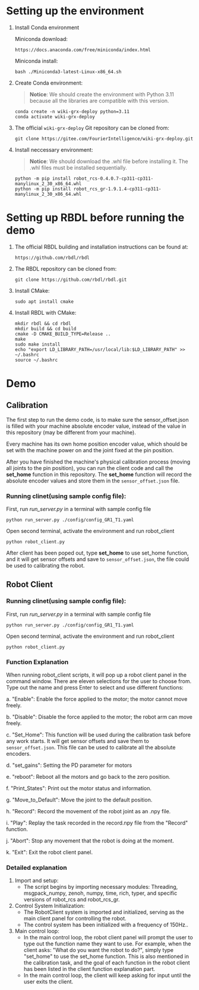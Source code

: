 
# Setting up the environment

1. Install Conda environment

    Miniconda download:
    ```
    https://docs.anaconda.com/free/miniconda/index.html
    ```

    Miniconda install:
    ```
    bash ./Miniconda3-latest-Linux-x86_64.sh
    ```

2. Create Conda environment:
    > **Notice**: We should create the environment with Python 3.11 because all the libraries are compatible with this version.
    ```
    conda create -n wiki-grx-deploy python=3.11
    conda activate wiki-grx-deploy
    ```

3. The official `wiki-grx-deploy` Git repository can be cloned from:
    ```
    git clone https://gitee.com/FourierIntelligence/wiki-grx-deploy.git
    ```

4. Install neccessary environment:
    > **Notice**: We should download the .whl file before installing it. The .whl files must be installed sequentially.
    ```
    python -m pip install robot_rcs-0.4.0.7-cp311-cp311-manylinux_2_30_x86_64.whl
    python -m pip install robot_rcs_gr-1.9.1.4-cp311-cp311-manylinux_2_30_x86_64.whl
    ```


# Setting up RBDL before running the demo

1. The official RBDL building and installation instructions can be found at:
    ```
    https://github.com/rbdl/rbdl
    ```

2. The RBDL repository can be cloned from:
    ```
    git clone https://github.com/rbdl/rbdl.git
    ```

3. Install CMake:
    ```
    sudo apt install cmake
    ```

4. Install RBDL with CMake:
    ```
    mkdir rbdl && cd rbdl
    mkdir build && cd build
    cmake -D CMAKE_BUILD_TYPE=Release ..
    make
    sudo make install
    echo "export LD_LIBRARY_PATH=/usr/local/lib:$LD_LIBRARY_PATH" >> ~/.bashrc
    source ~/.bashrc
    ```


# Demo
## Calibration
The first step to run the demo code, is to make sure the sensor_offset.json is filled with your machine absolute encoder value, instead of the value in this repository (may be different from your machine).

Every machine has its own home position encoder value, which should be set with the machine power on and the joint fixed at the pin position.

After you have finished the machine's physical calibration process (moving all joints to the pin position), you can run the client code and call the **set_home** function in this repository. The **set_home** function will record the absolute encoder values and store them in the `sensor_offset.json` file.


### Running clinet(using sample config file):
First, run *run_server.py* in a terminal with sample config file
```
python run_server.py ./config/config_GR1_T1.yaml
```
Open second terminal, activate the environment and run robot_client
```
python robot_client.py
```   

After client has been poped out, type **set_home** to use set_home function, and it will get sensor offsets and save to `sensor_offset.json`, the file could be used to calibrating the robot. 

## Robot Client
### Running clinet(using sample config file):
First, run *run_server.py* in a terminal with sample config file
```
python run_server.py ./config/config_GR1_T1.yaml
```
Open second terminal, activate the environment and run robot_client
```
python robot_client.py
``` 

### Function Explanation
When running robot_client scripts, it will pop up a robot client panel in the command window. There are eleven selections for the user to choose from. Type out the name and press Enter to select and use different functions:

a. "Enable": Enable the force applied to the motor; the motor cannot move freely.

b. "Disable": Disable the force applied to the motor; the robot arm can move freely.

c. "Set_Home": This function will be used during the calibration task before any work starts. It will get sensor offsets and save them to `sensor_offset.json`. This file can be used to calibrate all the absolute encoders.

d. "set_gains": Setting the PD parameter for motors

e. "reboot": Reboot all the motors and go back to the zero position.

f. "Print_States": Print out the motor status and information.

g. "Move_to_Default": Move the joint to the default position.

h. "Record": Record the movement of the robot joint as an .npy file.

i. "Play": Replay the task recorded in the record.npy file from the "Record" function.

j. "Abort": Stop any movement that the robot is doing at the moment.

k. "Exit": Exit the robot client panel.


### Detailed explanation
1. Import and setup:
    - The script begins by importing necessary modules: Threading, msgpack_numpy, zenoh, numpy, time, rich, typer, and specific versions of robot_rcs and robot_rcs_gr.
2. Control System Initialization:
    - The RobotClient system is imported and initialized, serving as the main client panel for controlling the robot.
    - The control system has been initialized with a frequency of 150Hz..
3. Main control loop:
    - In the main control loop, the robot client panel will prompt the user to type out the function name they want to use. For example, when the client asks: "What do you want the robot to do?", simply type "set_home" to use the set_home function. This is also mentioned in the calibration task, and the goal of each function in the robot client has been listed in the client function explanation part.
    - In the main control loop, the client will keep asking for input until the user exits the client.



